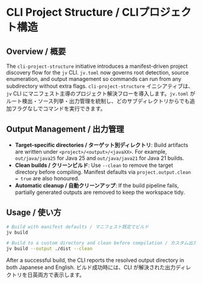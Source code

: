 # CLI Project Structure / CLIプロジェクト構造

## Overview / 概要
The `cli-project-structure` initiative introduces a manifest-driven project discovery flow for the `jv` CLI. `jv.toml` now governs root detection, source enumeration, and output management so commands can run from any subdirectory without extra flags.
`cli-project-structure` イニシアティブは、`jv` CLI にマニフェスト主導のプロジェクト解決フローを導入します。`jv.toml` がルート検出・ソース列挙・出力管理を統制し、どのサブディレクトリからでも追加フラグなしでコマンドを実行できます。

## Output Management / 出力管理
- **Target-specific directories / ターゲット別ディレクトリ**: Build artifacts are written under `<project>/<output>/<javaXX>`. For example, `out/java/java25` for Java 25 and `out/java/java21` for Java 21 builds.
- **Clean builds / クリーンビルド**: Use `--clean` to remove the target directory before compiling. Manifest defaults via `project.output.clean = true` are also honoured.
- **Automatic cleanup / 自動クリーンアップ**: If the build pipeline fails, partially generated outputs are removed to keep the workspace tidy.

## Usage / 使い方
```bash
# Build with manifest defaults / マニフェスト既定でビルド
jv build

# Build to a custom directory and clean before compilation / カスタム出力先 + クリーンビルド
jv build --output ./dist --clean
```

After a successful build, the CLI reports the resolved output directory in both Japanese and English.
ビルド成功時には、CLI が解決された出力ディレクトリを日英両方で表示します。
